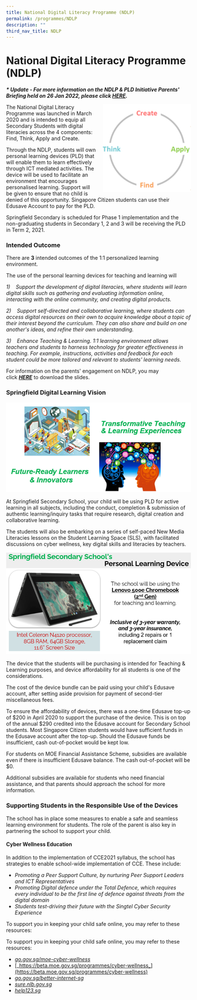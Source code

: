 ```yaml
---
title: National Digital Literacy Programme (NDLP)
permalink: /programmes/NDLP
description: ""
third_nav_title: NDLP
---
```

# **National Digital Literacy Programme (NDLP)**

_**\* Update - For more information on the NDLP & PLD Initiative Parents' Briefing held on 26 Jan 2022, please click [HERE](/programmes/national-digital-literacy-programme-ndlp/ndlp-n-pld-initiative-parents-briefing-26-jan-2022).**_

<img src="/images/download.png" style="width:240px;height:240px;margin-left:15px;" align = "right">
 
The National Digital Literacy Programme was launched in March 2020 and is intended to equip all Secondary Students with digital literacies across the 4 components: Find, Think, Apply and Create. 

Through the NDLP, students will own personal learning devices (PLD) that will enable them to learn effectively through ICT mediated activities. The device will be used to facilitate an environment that encourages personalised learning. Support will be given to ensure that no child is denied of this opportunity. Singapore Citizen students can use their Edusave Account to pay for the PLD.

Springfield Secondary is scheduled for Phase 1 implementation and the non-graduating students in Secondary 1, 2 and 3 will be receiving the PLD in Term 2, 2021.

### Intended Outcome

There are **3** intended outcomes of the 1:1 personalized learning environment. 

The use of the personal learning devices for teaching and learning will

_1)    Support the development of digital literacies, where students will learn digital skills such as gathering and evaluating information online, interacting with the online community, and creating digital products._

_2)    Support self-directed and collaborative learning, where students can access digital resources on their own to acquire knowledge about a topic of their interest beyond the curriculum. They can also share and build on one another's ideas, and refine their own understanding._

_3)    Enhance Teaching & Learning. 1:1 learning environment allows teachers and students to harness technology for greater effectiveness in teaching. For example, instructions, activities and feedback for each student could be more tailored and relevant to students' learning needs._

For information on the parents' engagement on NDLP, you may click [**_HERE_**](/files/NDLP%20-%20Briefing%20for%20Parents%20Website_Updated1.pdf) to download the slides.

### Springfield Digital Learning Vision

![](/images/Digital%20Learning%20Vision.png)

At Springfield Secondary School, your child will be using PLD for active learning in all subjects, including the conduct, completion & submission of authentic learning/inquiry tasks that require research, digital creation and collaborative learning.

The students will also be embarking on a series of self-paced New Media Literacies lessons on the Student Learning Space (SLS), with facilitated discussions on cyber wellness, key digital skills and literacies by teachers.

![](/images/PLD.png)

The device that the students will be purchasing is intended for Teaching & Learning purposes, and device affordability for all students is one of the considerations.

The cost of the device bundle can be paid using your child's Edusave account, after setting aside provision for payment of second-tier miscellaneous fees.

To ensure the affordability of devices, there was a one-time Edusave top-up of $200 in April 2020 to support the purchase of the device. This is on top of the annual $290 credited into the Edusave account for Secondary School students. Most Singapore Citizen students would have sufficient funds in the Edusave account after the top-up. Should the Edusave funds be insufficient, cash out-of-pocket would be kept low.

For students on MOE Financial Assistance Scheme, subsidies are available even if there is insufficient Edusave balance. The cash out-of-pocket will be $0.

Additional subsidies are available for students who need financial assistance, and that parents should approach the school for more information.

### Supporting Students in the Responsible Use of the Devices

The school has in place some measures to enable a safe and seamless learning environment for students. The role of the parent is also key in partnering the school to support your child.

#### Cyber Wellness Education

In addition to the implementation of CCE2021 syllabus, the school has strategies to enable school-wide implementation of CCE. These include: 

*   _Promoting a Peer Support Culture, by nurturing Peer Support Leaders and ICT Representatives_
*   _Promoting Digital defence under the Total Defence, which requires every individual to be the first line of defence against threats from the digital domain_
*   _Students test-driving their future with the Singtel Cyber Security Experience_

To support you in keeping your child safe online, you may refer to these resources:

To support you in keeping your child safe online, you may refer to these resources:

*   [_go.gov.sg/moe-cyber-wellness_](https://go.gov.sg/moe-cyber-wellness)
*   [_https://beta.moe.gov.sg/programmes/cyber-wellness_](https://beta.moe.gov.sg/programmes/cyber-wellness)
*   [_go.gov.sg/better-internet-sg_](https://go.gov.sg/better-internet-sg)
*   [_sure.nlb.gov.sg_](http://sure.nlb.gov.sg/)
*   [_help123.sg_](http://help123.sg/)
